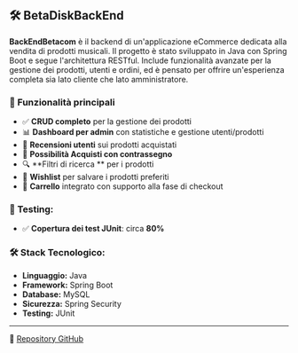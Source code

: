 
## 🛠️ BetaDiskBackEnd

**BackEndBetacom** è il backend di un'applicazione eCommerce dedicata alla vendita di prodotti musicali. 
Il progetto è stato sviluppato in Java con Spring Boot e segue l'architettura RESTful. Include funzionalità avanzate per la gestione dei prodotti, utenti e ordini, ed è pensato per offrire un'esperienza completa sia lato cliente che lato amministratore.

### 🚀 Funzionalità principali

- ✅ **CRUD completo** per la gestione dei prodotti
- 📊 **Dashboard per admin** con statistiche e gestione utenti/prodotti
- 📝 **Recensioni utenti** sui prodotti acquistati
- 💸 **Possibilità Acquisti con contrassegno**
- 🔍 **Filtri di ricerca ** per i prodotti
- 💖 **Wishlist** per salvare i prodotti preferiti
- 🛒 **Carrello** integrato con supporto alla fase di checkout

### 🧪 Testing:

- ✅ **Copertura dei test JUnit**: circa **80%**

### 🛠️ Stack Tecnologico:

- **Linguaggio:** Java  
- **Framework:** Spring Boot  
- **Database:** MySQL  
- **Sicurezza:** Spring Security
- **Testing:** JUnit

---

🔗 [Repository GitHub](https://github.com/riccardo98b/BetaDiskBackEnd)
